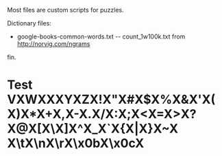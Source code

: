 Most files are custom scripts for puzzles.

Dictionary files:
- google-books-common-words.txt -- count_1w100k.txt	from http://norvig.com/ngrams

fin.

# Test VXWXXXYXZX!X"X#X$X%X&X\'X(X)X*X+X,X-X.X/X:X;X<X=X>X?X@X[X\\X]X^X_X`X{X|X}X~X X\tX\nX\rX\x0bX\x0cX
